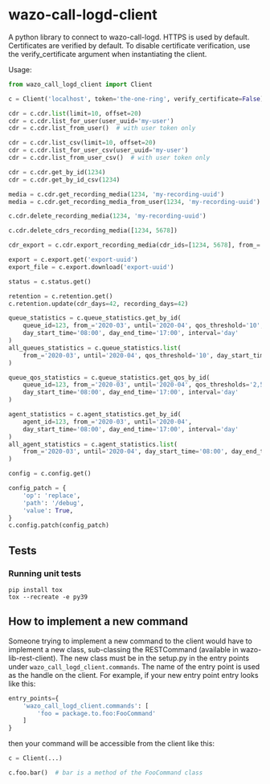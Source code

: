 # wazo-call-logd-client

A python library to connect to wazo-call-logd. HTTPS is used by default. Certificates are verified by default. To disable certificate verification, use the verify_certificate argument when instantiating the client.

Usage:

```python
from wazo_call_logd_client import Client

c = Client('localhost', token='the-one-ring', verify_certificate=False)

cdr = c.cdr.list(limit=10, offset=20)
cdr = c.cdr.list_for_user(user_uuid='my-user')
cdr = c.cdr.list_from_user()  # with user token only

cdr = c.cdr.list_csv(limit=10, offset=20)
cdr = c.cdr.list_for_user_csv(user_uuid='my-user')
cdr = c.cdr.list_from_user_csv()  # with user token only

cdr = c.cdr.get_by_id(1234)
cdr = c.cdr.get_by_id_csv(1234)

media = c.cdr.get_recording_media(1234, 'my-recording-uuid')
media = c.cdr.get_recording_media_from_user(1234, 'my-recording-uuid')

c.cdr.delete_recording_media(1234, 'my-recording-uuid')

c.cdr.delete_cdrs_recording_media([1234, 5678])

cdr_export = c.cdr.export_recording_media(cdr_ids=[1234, 5678], from_='2020-01-01')

export = c.export.get('export-uuid')
export_file = c.export.download('export-uuid')

status = c.status.get()

retention = c.retention.get()
c.retention.update(cdr_days=42, recording_days=42)

queue_statistics = c.queue_statistics.get_by_id(
    queue_id=123, from_='2020-03', until='2020-04', qos_threshold='10',
    day_start_time='08:00', day_end_time='17:00', interval='day'
)
all_queues_statistics = c.queue_statistics.list(
    from_='2020-03', until='2020-04', qos_threshold='10', day_start_time='08:00', day_end_time='17:00'
)

queue_qos_statistics = c.queue_statistics.get_qos_by_id(
    queue_id=123, from_='2020-03', until='2020-04', qos_thresholds='2,5,10,20,40',
    day_start_time='08:00', day_end_time='17:00', interval='day'
)

agent_statistics = c.agent_statistics.get_by_id(
    agent_id=123, from_='2020-03', until='2020-04',
    day_start_time='08:00', day_end_time='17:00', interval='day'
)
all_agent_statistics = c.agent_statistics.list(
    from_='2020-03', until='2020-04', day_start_time='08:00', day_end_time='17:00'
)

config = c.config.get()

config_patch = {
    'op': 'replace',
    'path': '/debug',
    'value': True,
}
c.config.patch(config_patch)
```

## Tests

### Running unit tests

```shell
pip install tox
tox --recreate -e py39
```

## How to implement a new command

Someone trying to implement a new command to the client would have to implement a new class, sub-classing the RESTCommand (available in wazo-lib-rest-client). The new class must be in the setup.py in the entry points under `wazo_call_logd_client.commands`. The name of the entry point is used as the handle on the client. For example, if your new entry point entry looks like this:

```python
entry_points={
    'wazo_call_logd_client.commands': [
        'foo = package.to.foo:FooCommand'
    ]
}
```

then your command will be accessible from the client like this:

```python
c = Client(...)

c.foo.bar()  # bar is a method of the FooCommand class
```
